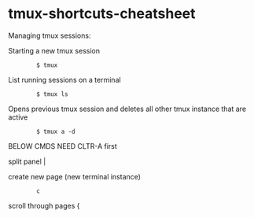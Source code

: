 # tmux-shortcuts-cheatsheet

Managing tmux sessions:

Starting a new tmux session

			$ tmux

List running sessions on a terminal

			$ tmux ls

Opens previous tmux session and deletes all other tmux instance that are active

			$ tmux a -d

BELOW CMDS NEED CLTR-A first

split panel
			|

create new page (new terminal instance)

			c

scroll through pages
			{



